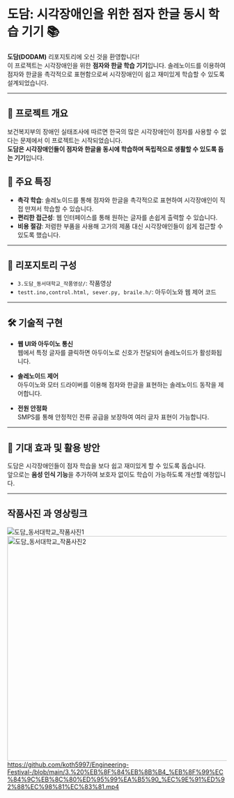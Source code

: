 # 도담: 시각장애인을 위한 점자 한글 동시 학습 기기 📚

**도담(DODAM)** 리포지토리에 오신 것을 환영합니다!  
이 프로젝트는 시각장애인을 위한 **점자와 한글 학습 기기**입니다. 솔레노이드를 이용하여 점자와 한글을 촉각적으로 표현함으로써 시각장애인이 쉽고 재미있게 학습할 수 있도록 설계되었습니다.

---

## 📌 프로젝트 개요

보건복지부의 장애인 실태조사에 따르면 한국의 많은 시각장애인이 점자를 사용할 수 없다는 문제에서 이 프로젝트는 시작되었습니다.  
**도담은 시각장애인들이 점자와 한글을 동시에 학습하며 독립적으로 생활할 수 있도록 돕는 기기**입니다.

## 🌟 주요 특징

- **촉각 학습**: 솔레노이드를 통해 점자와 한글을 촉각적으로 표현하여 시각장애인이 직접 만져서 학습할 수 있습니다.
- **편리한 접근성**: 웹 인터페이스를 통해 원하는 글자를 손쉽게 출력할 수 있습니다.
- **비용 절감**: 저렴한 부품을 사용해 고가의 제품 대신 시각장애인들이 쉽게 접근할 수 있도록 했습니다.

---

## 📁 리포지토리 구성

- `3.도담_동서대학교_작품영상/`: 작품영상
- `testt.ino,control.html, sever.py, braile.h/`: 아두이노와 웹 제어 코드

---

## 🛠️ 기술적 구현

- **웹 UI와 아두이노 통신**  
  웹에서 특정 글자를 클릭하면 아두이노로 신호가 전달되어 솔레노이드가 활성화됩니다.
  
- **솔레노이드 제어**  
  아두이노와 모터 드라이버를 이용해 점자와 한글을 표현하는 솔레노이드 동작을 제어합니다.

- **전원 안정화**  
  SMPS를 통해 안정적인 전류 공급을 보장하여 여러 글자 표현이 가능합니다.

---

## 🎯 기대 효과 및 활용 방안

도담은 시각장애인들이 점자 학습을 보다 쉽고 재미있게 할 수 있도록 돕습니다.  
앞으로는 **음성 인식 기능**을 추가하여 보호자 없이도 학습이 가능하도록 개선할 예정입니다.

---
## 작품사진 과 영상링크
![도담_동서대학교_작품사진1](https://github.com/user-attachments/assets/7ba8856d-4728-4011-9e83-1103df19f869)
<img width="516" alt="도담_동서대학교_작품사진2" src="https://github.com/user-attachments/assets/36e6c234-e256-4738-abdf-a678a69b1d3f">
https://github.com/koth5997/Engineering-Festival-/blob/main/3.%20%EB%8F%84%EB%8B%B4_%EB%8F%99%EC%84%9C%EB%8C%80%ED%95%99%EA%B5%90_%EC%9E%91%ED%92%88%EC%98%81%EC%83%81.mp4
